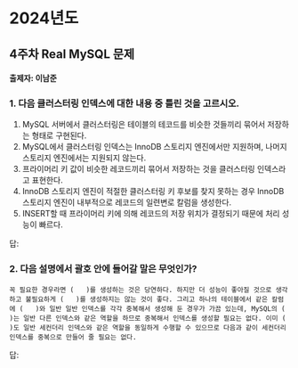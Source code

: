 # 2024년도
## 4주차 Real MySQL 문제
#### 출제자: 이남준

### 1. 다음 클러스터링 인덱스에 대한 내용 중 틀린 것을 고르시오.
1. MySQL 서버에서 클러스터링은 테이블의 테코드를 비슷한 것들끼리 묶어서 저장하는 형태로 구현된다.
2. MySQL에서 클러스터링 인덱스는 InnoDB 스토리지 엔진에서만 지원하며, 나머지 스토리지 엔진에서는 지원되지 않는다.
3. 프라이머리 키 값이 비슷한 레코드끼리 묶어서 저장하는 것을 클러스터링 인덱스라고 표현한다.
4. InnoDB 스토리지 엔진이 적절한 클러스터링 키 후보를 찾지 못하는 경우 InnoDB 스토리지 엔진이 내부적으로 레코드의 일련변로 칼럼을 생성한다.
5. INSERT할 때 프라이머리 키에 의해 레코드의 저장 위치가 결정되기 때문에 처리 성능이 빠르다.

답: 


### 2. 다음 설명에서 괄호 안에 들어갈 말은 무엇인가?
```
꼭 필요한 경우라면 (   )를 생성하는 것은 당연하다. 하지만 더 성능이 좋아질 것으로 생각하고 불필요하게 (   )를 생성하지는 않는 것이 좋다. 그리고 하나의 테이블에서 같은 칼럼에 (   )와 일반 일반 인덱스를 각각 중복해서 생성해 둔 경우가 가끔 있는데, MySQL의 (   )는 일반 다른 인덱스와 같은 역할을 하므로 중복해서 인덱스를 생성할 필요는 없다. 이미 (   )도 일반 세컨더리 인덱스와 같은 역할을 동일하게 수행할 수 있으므로 다음과 같이 세컨더리 인덱스를 중복으로 만들어 줄 필요는 없다.
```

답: 